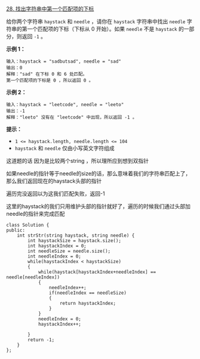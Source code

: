 [28. 找出字符串中第一个匹配项的下标](https://leetcode.cn/problems/find-the-index-of-the-first-occurrence-in-a-string/)

给你两个字符串 `haystack` 和 `needle` ，请你在 `haystack` 字符串中找出 `needle` 字符串的第一个匹配项的下标（下标从 0 开始）。如果 `needle` 不是 `haystack` 的一部分，则返回 `-1` 。

 

**示例 1：**

```
输入：haystack = "sadbutsad", needle = "sad"
输出：0
解释："sad" 在下标 0 和 6 处匹配。
第一个匹配项的下标是 0 ，所以返回 0 。
```

**示例 2：**

```
输入：haystack = "leetcode", needle = "leeto"
输出：-1
解释："leeto" 没有在 "leetcode" 中出现，所以返回 -1 。
```

 

**提示：**

- `1 <= haystack.length, needle.length <= 104`
- `haystack` 和 `needle` 仅由小写英文字符组成

这道题的话 因为是比较两个string ，所以理所应到想到双指针

如果needle的指针等于needle的size的话，那么意味着我们的字符串匹配上了，那么我们返回现在的haystack头部的指针

遍历完没返回以为这我们匹配失败，返回-1

这里的haystack的我们只用维护头部的指针就好了，遍历的时候我们通过头部加needle的指针来完成匹配

```
class Solution {
public:
    int strStr(string haystack, string needle) {
        int haystackSize = haystack.size();
        int haystackIndex = 0;
        int needleSize = needle.size();
        int needleIndex = 0;
        while(haystackIndex < haystackSize)
        {
            while(haystack[haystackIndex+needleIndex] == needle[needleIndex])
            {
                needleIndex++;
                if(needleIndex == needleSize)
                {
                    return haystackIndex;
                }
            }
            needleIndex = 0;
            haystackIndex++;
        
        }
        return -1;
    }
};
```

